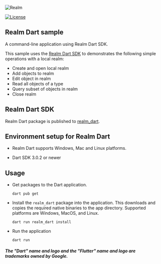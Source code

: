 ![Realm](https://github.com/realm/realm-dart/raw/main/logo.png)

[![License](https://img.shields.io/badge/License-Apache-blue.svg)](LICENSE)

## Realm Dart sample

A command-line application using Realm Dart SDK.

This sample uses the [Realm Dart SDK](https://www.mongodb.com/docs/realm/sdk/flutter/#dart-standalone-realm) to demonstrates the following simple operations with a local realm:

- Create and open local realm
- Add objects to realm
- Edit object in realm
- Read all objects of a type
- Query subset of objects in realm
- Close realm

## Realm Dart SDK

Realm Dart package is published to [realm_dart](https://pub.dev/packages/realm_dart).

## Environment setup for Realm Dart

* Realm Dart supports Windows, Mac and Linux platforms.

* Dart SDK 3.0.2 or newer

## Usage

* Get packages to the Dart application.

    ```
    dart pub get
    ```

* Install the `realm_dart` package into the application. This downloads and copies the required native binaries to the app directory. Supported platforms are Windows, MacOS, and Linux.

    ```
    dart run realm_dart install
    ```

*  Run the application

    ```
    dart run
    ```

##### The "Dart" name and logo and the "Flutter" name and logo are trademarks owned by Google. 

